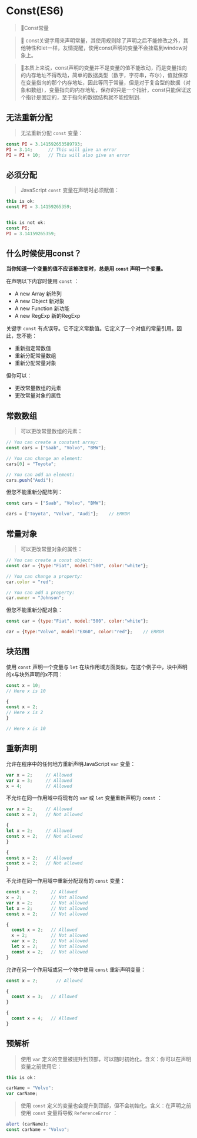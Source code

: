 # Const(ES6)

<!-- ## 目录

- [无法重新分配](#无法重新分配)
- [必须分配](#必须分配)
- [什么时候使用const？](#什么时候使用const)
- [常数数组](#常数数组)
- [常量对象](#常量对象)
- [块范围](#块范围)
- [重新声明](#重新声明)
- [预解析](#预解析) -->

> 📌Const常量

> 📌 const关键字用来声明常量，其使用规则除了声明之后不能修改之外，其他特性和let一样，友情提醒，使用const声明的变量不会挂载到window对象上。

> 📌本质上来说，const声明的变量并不是变量的值不能改动，而是变量指向的内存地址不得改动，简单的数据类型（数字，字符串，布尔），值就保存在变量指向的那个内存地址，因此等同于常量，但是对于复合型的数据（对象和数组），变量指向的内存地址，保存的只是一个指针，const只能保证这个指针是固定的，至于指向的数据结构就不能控制到.

## 无法重新分配

> 无法重新分配 `const` 变量：

```javascript
const PI = 3.141592653589793;
PI = 3.14;      // This will give an error
PI = PI + 10;   // This will also give an error
```

## 必须分配

> JavaScript `const` 变量在声明时必须赋值：

```javascript
this is ok:
const PI = 3.14159265359;


this is not ok:
const PI;
PI = 3.14159265359;

```

## 什么时候使用const？

**当你知道一个变量的值不应该被改变时，总是用 ****`const`**** 声明一个变量。**

在声明以下内容时使用 `const` ：

- A new Array 新阵列
- A new Object 新对象
- A new Function 新功能
- A new RegExp 新的RegExp

关键字 `const` 有点误导。它不定义常数值。它定义了一个对值的常量引用。因此，您不能：

- 重新指定常数值
- 重新分配常量数组
- &#x20;重新分配常量对象

但你可以：

- 更改常量数组的元素
- 更改常量对象的属性

## 常数数组

> 可以更改常量数组的元素：

```javascript
// You can create a constant array:
const cars = ["Saab", "Volvo", "BMW"];

// You can change an element:
cars[0] = "Toyota";

// You can add an element:
cars.push("Audi");
```

但您不能重新分配阵列：

```javascript
const cars = ["Saab", "Volvo", "BMW"];

cars = ["Toyota", "Volvo", "Audi"];    // ERROR
```

## 常量对象

> 可以更改常量对象的属性：

```javascript
// You can create a const object:
const car = {type:"Fiat", model:"500", color:"white"};

// You can change a property:
car.color = "red";

// You can add a property:
car.owner = "Johnson";
```

但您不能重新分配对象：

```javascript
const car = {type:"Fiat", model:"500", color:"white"};

car = {type:"Volvo", model:"EX60", color:"red"};    // ERROR
```

## 块范围

使用 `const` 声明一个变量与 `let` 在块作用域方面类似。在这个例子中，块中声明的x与块外声明的x不同：

```javascript
const x = 10;
// Here x is 10

{
const x = 2;
// Here x is 2
}

// Here x is 10
```

## 重新声明

允许在程序中的任何地方重新声明JavaScript `var` 变量：

```javascript
var x = 2;     // Allowed
var x = 3;     // Allowed
x = 4;         // Allowed
```

不允许在同一作用域中将现有的 `var` 或 `let` 变量重新声明为 `const` ：

```javascript
var x = 2;     // Allowed
const x = 2;   // Not allowed

{
let x = 2;     // Allowed
const x = 2;   // Not allowed
}

{
const x = 2;   // Allowed
const x = 2;   // Not allowed
}
```

不允许在同一作用域中重新分配现有的 `const` 变量：

```javascript
const x = 2;     // Allowed
x = 2;           // Not allowed
var x = 2;       // Not allowed
let x = 2;       // Not allowed
const x = 2;     // Not allowed

{
  const x = 2;   // Allowed
  x = 2;         // Not allowed
  var x = 2;     // Not allowed
  let x = 2;     // Not allowed
  const x = 2;   // Not allowed
}
```

允许在另一个作用域或另一个块中使用 `const` 重新声明变量：

```javascript
const x = 2;       // Allowed

{
  const x = 3;   // Allowed
}

{
  const x = 4;   // Allowed
}
```

## 预解析

> 使用 `var` 定义的变量被提升到顶部，可以随时初始化。含义：你可以在声明变量之前使用它：

```javascript
this is ok：

carName = "Volvo";
var carName;


```

> 使用 `const` 定义的变量也会提升到顶部，但不会初始化。含义：在声明之前使用 `const` 变量将导致 `ReferenceError` ：

```javascript
alert (carName);
const carName = "Volvo";
```
